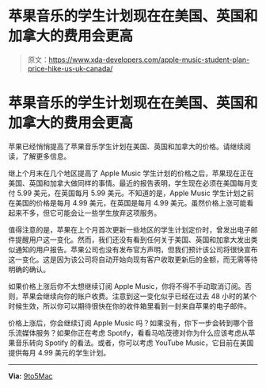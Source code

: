 # 苹果音乐的学生计划现在在美国、英国和加拿大的费用会更高

> 原文：<https://www.xda-developers.com/apple-music-student-plan-price-hike-us-uk-canada/>

# 苹果音乐的学生计划现在在美国、英国和加拿大的费用会更高

苹果已经悄悄提高了苹果音乐学生计划在美国、英国和加拿大的价格。请继续阅读，了解更多信息。

继上个月末在几个地区提高了 Apple Music 学生计划的价格之后，苹果现在正在美国、英国和加拿大做同样的事情。最近的报告表明，学生现在必须在美国每月支付 5.99 美元，在英国每月 5.99 美元。不知道的是，Apple Music 学生计划之前在美国的价格是每月 4.99 美元，在英国是每月 4.99 美元。虽然价格上涨可能看起来不多，但它可能会让一些学生放弃这项服务。

值得注意的是，苹果在上个月首次更新一些地区的学生计划定价时，曾发出电子邮件提醒用户这一变化。然而，我们还没有看到任何关于美国、英国和加拿大发出类似通知的用户报告。苹果公司也没有发布官方声明，但我们预计该公司将很快宣布这一变化。这是因为该公司将自动开始向现有客户收取更新后的金额，而无需等待明确的确认。

如果价格上涨后你不太想继续订阅 Apple Music，你将不得不手动取消订阅。否则，苹果会继续向你的账户收费。注意到这一变化似乎已经在过去 48 小时的某个时候生效，所以你可以期待很快在你的收件箱里看到一封来自苹果的电子邮件。

价格上涨后，你会继续订阅 Apple Music 吗？如果没有，你下一步会转到哪个音乐流媒体服务？如果你正在考虑 Spotify，看看马哈茂德对你为什么应该考虑从苹果音乐转向 Spotify 的看法。或者，你可以考虑 YouTube Music，它目前在美国提供每月 4.99 美元的学生计划。

* * *

**Via:** [9to5Mac](https://9to5mac.com/2022/06/23/apple-music-students-more-expensive/)